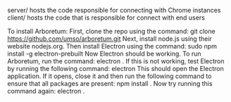 server/ hosts the code responsible for connecting with Chrome instances
client/ hosts the code that is responsible for connect with end users

To install Arboretum:
First, clone the repo using the command:
	git clone https://github.com/umso/arboretum.git
Next, install node.js using their website nodejs.org. Then install Electron using the command:
	sudo npm install -g electron-prebuilt
Now Electron should be working. To run Arboretum, run the command:
	electron .
If this is not working, test Electron by running the following command:
	electron
This should open the Electron application. If it opens, close it and then run the following command to ensure that all packages are present:
	npm install .
Now try running this command again:
	electron .
